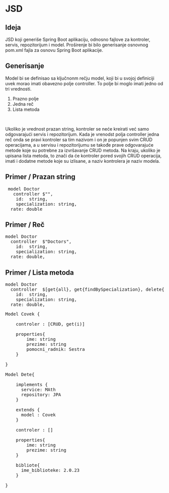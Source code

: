 # JSD
<h2>Ideja</h2>
<p>JSD koji generiše Spring Boot aplikaciju, odnosno fajlove  za kontroler, servis, repozitorijum i model. Proširenje bi bilo generisanje osnovnog pom.xml fajla za osnovu Spring Boot aplikacije. </p>

<h2>Generisanje</h2>
<p>Model bi se definisao sa ključnonm rečju model, koji bi u svojoj definiciji uvek morao imati obavezno polje controller. To polje bi moglo imati jedno od tri vrednosti. <ol><li>Prazno polje</li><li>Jedna reč</li><li>Lista metoda</li></ol></p>
<br/>
<p>Ukoliko je vrednost prazan string, kontroler se neće kreirati već samo odgovarajući servis i repozitorijum. Kada je vrenodst polja controller jedna reč onda se pravi kontroler sa tim nazivom i on je popunjen svim CRUD operacijama, a u servisu i repozitorijumu se takođe prave odgovarajuće metode koje su potrebne za izvršavanje CRUD metoda. Na kraju, ukoliko je upisana lista metoda, to znači da će kontroler pored svojih CRUD operacija, imati i dodatne metode koje su izlisane, a naziv kontrolera je naziv modela.</p>

<h2>Primer / Prazan string</h2>

<pre>
 model Doctor
   controller $"",
	id:  string,
	specialization: string,
  rate: double
</pre>

<h2>Primer / Reč</h2>

<pre>
model Doctor
  controller  $"Doctors",
	id:  string,
	specialization: string,
  rate: double,
</pre>

<h2>Primer / Lista metoda</h2>

<pre>
model Doctor
  controller  $[get{all}, get{findBySpecialization}, delete{id}, post{add-Doctor}],
	id:  string,
	specialization: string,
  rate: double,
</pre>


<pre>
Model Covek {

    controler : [CRUD, get(i)]

    properties{
        ime: string
        prezime: string
        pomocni_radnik: Sestra
    }

}

Model Dete{

    implements {
      service: MAth
      repository: JPA
    }

    extends {
      model : Covek
    }

    controler : []
  
    properties{
        ime: string
        prezime: string
    }

    bibliote{
      ime_biblioteke: 2.0.23
    }

}
</pre>
